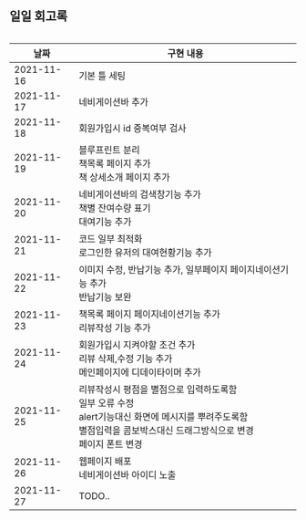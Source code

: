 ## 일일 회고록

```
```
|날짜|구현 내용|
|------|---|
|2021-11-16|기본 틀 세팅|
|2021-11-17|네비게이션바 추가|
|2021-11-18|회원가입시 id 중복여부 검사|
|2021-11-19|블루프린트 분리<br>책목록 페이지 추가<br>책 상세소개 페이지 추가|
|2021-11-20|네비게이션바의 검색창기능 추가<br>책별 잔여수량 표기<br>대여기능 추가|
|2021-11-21|코드 일부 최적화<br>로그인한 유저의 대여현황기능 추가|
|2021-11-22|이미지 수정, 반납기능 추가, 일부페이지 페이지네이션기능 추가<br>반납기능 보완|
|2021-11-23|책목록 페이지 페이지네이션기능 추가<br>리뷰작성 기능 추가|
|2021-11-24|회원가입시 지켜야할 조건 추가 <br>리뷰 삭제,수정 기능 추가 <br>메인페이지에 디데이타이머 추가|
|2021-11-25|리뷰작성시 평점을 별점으로 입력하도록함<br>일부 오류 수정<br>alert기능대신 화면에 메시지를 뿌려주도록함<br>별점입력을 콤보박스대신 드래그방식으로 변경<br>페이지 폰트 변경|
|2021-11-26|웹페이지 배포<br>네비게이션바 아이디 노출|
|2021-11-27|TODO..|
